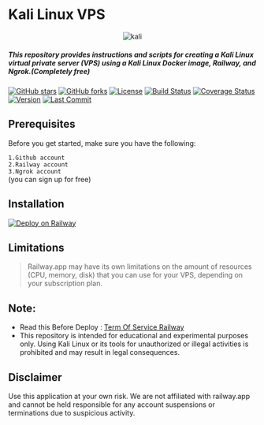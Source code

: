 # Kali Linux VPS
<p align="center"><img src="https://github.com/kavidu-dilhara/Kali-Linux-VPS/blob/main/img/kali-logo.jpeg?resize=1024%2C555&amp;ssl=1" alt="kali"></p>
<h5 align="left"> This repository provides instructions and scripts for creating a Kali Linux virtual private server (VPS) using a Kali Linux Docker image, Railway, and Ngrok.(Completely free) </h5>

[![GitHub stars](https://img.shields.io/github/stars/kavidu-dilhara/Kali-Linux-VPS.svg)](https://github.com/kavidu-dilhara/Kali-Linux-VPS/stargazers)
[![GitHub forks](https://img.shields.io/github/forks/kavidu-dilhara/Kali-Linux-VPS.svg)](https://github.com/kavidu-dilhara/Kali-Linux-VPS/network/members)
[![License](https://img.shields.io/badge/license-MIT-blue.svg)](https://github.com/kavidu-dilhara/Kali-Linux-VPS/blob/master/LICENSE)
[![Build Status](https://travis-ci.com/kavidu-dilhara/Kali-Linux-VPS.svg?branch=master)](https://travis-ci.com/kavidu-dilhara/Kali-Linux-VPS)
[![Coverage Status](https://coveralls.io/repos/github/kavidu-dilhara/Kali-Linux-VPS/badge.svg?branch=master)](https://coveralls.io/github/kavidu-dilhara/Kali-Linux-VPS?branch=master)
[![Version](https://img.shields.io/badge/version-1.0.0-green.svg)](https://github.com/kavidu-dilhara/Kali-Linux-VPS/releases)
[![Last Commit](https://img.shields.io/github/last-commit/kavidu-dilhara/Kali-Linux-VPS.svg)](https://github.com/kavidu-dilhara/Kali-Linux-VPS/commits/master)


## Prerequisites
Before you get started, make sure you have the following:<br>

` 1.Github account ` <br>
` 2.Railway account `<br>
` 3.Ngrok account ` <br>
(you can sign up for free)

## Installation
[![Deploy on Railway](https://railway.app/button.svg)](https://github.com/kavidu-dilhara/Kali-Linux-VPS/blob/main/deploy.md)

## Limitations

<blockquote>
Railway.app may have its own limitations on the amount of resources (CPU, memory, disk) that you can use for your VPS, depending on your subscription plan.

</blockquote>

## Note:
* Read this Before Deploy : [Term Of Service Railway](https://railway.app/legal/fair-use)
* This repository is intended for educational and experimental purposes only. Using Kali Linux or its tools for unauthorized or illegal activities is prohibited and may result in legal consequences.

## Disclaimer
Use this application at your own risk. We are not affiliated with railway.app and cannot be held responsible for any account suspensions or terminations due to suspicious activity.
